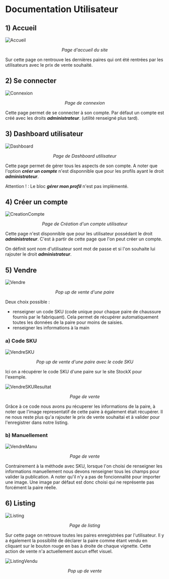 # Documentation Utilisateur

## 1) Accueil 

![Accueil](Images/Accueil.PNG)

<center><i>Page d'accueil du site</i></center><p></P>

Sur cette page on rentrouve les dernières paires qui ont été rentrées par les utilisateurs avec le prix de vente souhaité.

## 2) Se connecter

![Connexion](Images/Connexion.PNG)

<center><i>Page de connexion</i></center><p></P>

Cette page permet de se connecter à son compte. Par défaut un compte est créé avec les droits <strong>*administrateur*</strong>. (utilité renseigné plus tard).

## 3) Dashboard utilisateur

![Dashboard](Images/Dashboard.PNG)

<center><i>Page de Dashboard utilisateur</i></center><p></P>

Cette page permet de gérer tous les aspects de son compte. A noter que l'option <strong>*créer un compte*</strong> n'est disponnible que pour les profils ayant le droit <strong>*administrateur*</strong>. 

Attention ! : Le bloc <strong>*gérer mon profil*</strong> n'est pas implémenté.

## 4) Créer un compte

![CreationCompte](Images/CreationCompte.PNG)

<center><i>Page de Création d'un compte utilisateur</i></center><p></P>

Cette page n'est disponnible que pour les utilisateur possédant le droit <strong>*administrateur*</strong>. C'est à partir de cette page que l'on peut créer un compte.

On définit sont nom d'utilisateur sont mot de passe et si l'on souhaite lui rajouter le droit <strong>*administrateur*</strong>.

## 5) Vendre

![Vendre](Images/Vendre.PNG)

<center><i>Pop up de vente d'une paire</i></center><p></P>

Deux choix possible :
- renseigner un code SKU (code unique pour chaque paire de chaussure fournis par le fabriquant). Cela permet de récupérer automatiquement toutes les données de la paire pour moins de saisies.
- renseigner les informations à la main

### a) Code SKU

![VendreSKU](Images/VendreSKU.PNG)

<center><i>Pop up de vente d'une paire avec le code SKU</i></center><p></P>

Ici on a récupérer le code SKU d'une paire sur le site StockX pour l'exemple.

![VendreSKUResultat](Images/VendreSKUResultat.PNG)

<center><i>Page de vente</i></center><p></P>

Grâce à ce code nous avons pu récuperer les informations de la paire, à noter que l'image representatif de cette paire à également était récupérer. Il ne nous reste plus qu'a rajouter le prix de vente souhaitai et à valider pour l'enregistrer dans notre listing.

### b) Manuellement

![VendreManu](Images/VendreManu.PNG)

<center><i>Page de vente</i></center><p></P>

Contrairement à la méthode avec SKU, lorsque l'on choisi de renseigner les informations manuellement nous devons renseigner tous les champs pour valider la publication. A noter qu'il n'y a pas de foncionnalité pour importer une image. Une image par défaut est donc choisi qui ne représente pas forcément la paire réelle.

## 6) Listing

![Listing](Images/Listing.PNG)

<center><i>Page de listing</i></center><p></P>

Sur cette page on retrouve toutes les paires enregistrées par l'utilisateur. Il y a également la possiblité de déclarer la paire comme étant vendu en cliquant sur le bouton rouge en bas à droite de chaque vignette. Cette action de vente n'a actuellement aucun effet visuel.

![ListingVendu](Images/ListingVendu.PNG)

<center><i>Pop up de vente</i></center><p></P>